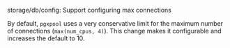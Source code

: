 storage/db/config: Support configuring max connections

By default, `pgxpool` uses a very conservative limit for the maximum number of
connections (`max(num_cpus, 4)`). This change makes it configurable and
increases the default to 10.
